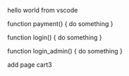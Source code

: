 hello world from vscode

function payment() {
 do something
}

function login() {
 do something
}

function login_admin() {
 do something
}

add page cart3
